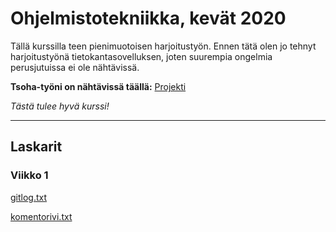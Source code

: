 # Ohjelmistotekniikka, kevät 2020
Tällä kurssilla teen pienimuotoisen harjoitustyön. 
Ennen tätä olen jo tehnyt harjoitustyönä tietokantasovelluksen, joten suurempia ongelmia perusjutuissa ei ole nähtävissä.

**Tsoha-työni on nähtävissä täällä:** [Projekti](https://github.com/tikibeni/windsurf-ranking)

*Tästä tulee hyvä kurssi!*

---------------
## Laskarit

### Viikko 1

[gitlog.txt](https://github.com/tikibeni/ot-harjoitustyo/blob/master/laskarit/viikko1/gitlog.txt)

[komentorivi.txt](https://github.com/tikibeni/ot-harjoitustyo/blob/master/laskarit/viikko1/komentorivi.txt)

